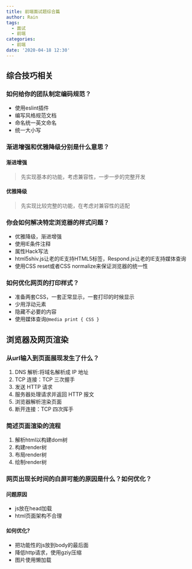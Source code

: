 ```yaml
---
title: 前端面试题综合篇
author: Rain
tags:
  - 面试
  - 前端
categories:
  - 前端
date: '2020-04-18 12:30'
---
```


<Boxx/>

## 综合技巧相关

### 如何给你的团队制定编码规范？

- 使用eslint插件
- 编写风格规范文档
- 命名统一英文命名
- 统一大小写

### 渐进增强和优雅降级分别是什么意思？

#### 渐进增强

> 先实现基本的功能，考虑兼容性，一步一步的完整开发

#### 优雅降级

> 先实现比较完整的功能，在考虑对兼容性的适配

### 你会如何解决特定浏览器的样式问题？

- 优雅降级，渐进增强
- 使用IE条件注释
- 属性Hack写法
- html5shiv.js让老的IE支持HTML5标签，Respond.js让老的IE支持媒体查询
- 使用CSS reset或者CSS normalize来保证浏览器的统一性

### 如何优化网页的打印样式？

- 准备两套CSS，一套正常显示，一套打印的时候显示
- 少用浮动元素
- 隐藏不必要的内容
- 使用媒体查询`@media print { CSS }`

## 浏览器及网页渲染

### 从url输入到页面展现发生了什么？

1. DNS 解析:将域名解析成 IP 地址
2. TCP 连接：TCP 三次握手
3. 发送 HTTP 请求
4. 服务器处理请求并返回 HTTP 报文
5. 浏览器解析渲染页面
6. 断开连接：TCP 四次挥手

### 简述页面渲染的流程

1. 解析html以构建dom树
2. 构建render树 
3. 布局render树 
4. 绘制render树

### 网页出现长时间的白屏可能的原因是什么？如何优化？

#### 问题原因

- js放在head加载
- html页面架构不合理

#### 如何优化?

- 把功能性的js放到body的最后面
- 降低http请求，使用gziy压缩
- 图片使用懒加载
